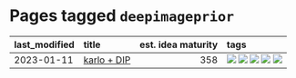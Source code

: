 # Pages tagged `deepimageprior`

|last_modified|title|est. idea maturity|tags
|:---|:---|---:|:---|
|2023-01-11|[karlo + DIP](../karlo-dip.md)|358|[![](https://img.shields.io/badge/tag-deepimageprior-cc5ed7)](../tags/deepimageprior.md) [![](https://img.shields.io/badge/tag-experimental-4bcfd8)](../tags/experimental.md) [![](https://img.shields.io/badge/tag-imagegeneration-dd597e)](../tags/imagegeneration.md) [![](https://img.shields.io/badge/tag-prior-e8ae48)](../tags/prior.md) [![](https://img.shields.io/badge/tag-wip-fda5ff)](../tags/wip.md)|